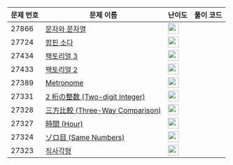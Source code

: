 | 문제 번호 | 문제 이름 | 난이도 | 풀이 코드 |
| --- | --- | --- | --- |
| 27866 | [문자와 문자열](https://www.acmicpc.net/problem/27866) | <img height="25px" width="25px=" src="https://static.solved.ac/tier_small/1.svg"/> |  |
| 27724 | [팝핀 소다](https://www.acmicpc.net/problem/27724) | <img height="25px" width="25px=" src="https://static.solved.ac/tier_small/9.svg"/> |  |
| 27434 | [팩토리얼 3](https://www.acmicpc.net/problem/27434) | <img height="25px" width="25px=" src="https://static.solved.ac/tier_small/1.svg"/> |  |
| 27433 | [팩토리얼 2](https://www.acmicpc.net/problem/27433) | <img height="25px" width="25px=" src="https://static.solved.ac/tier_small/1.svg"/> |  |
| 27389 | [Metronome](https://www.acmicpc.net/problem/27389) | <img height="25px" width="25px=" src="https://static.solved.ac/tier_small/1.svg"/> |  |
| 27331 | [2 桁の整数 (Two-digit Integer)](https://www.acmicpc.net/problem/27331) | <img height="25px" width="25px=" src="https://static.solved.ac/tier_small/1.svg"/> |  |
| 27328 | [三方比較 (Three-Way Comparison)](https://www.acmicpc.net/problem/27328) | <img height="25px" width="25px=" src="https://static.solved.ac/tier_small/1.svg"/> |  |
| 27327 | [時間 (Hour)](https://www.acmicpc.net/problem/27327) | <img height="25px" width="25px=" src="https://static.solved.ac/tier_small/1.svg"/> |  |
| 27324 | [ゾロ目 (Same Numbers)](https://www.acmicpc.net/problem/27324) | <img height="25px" width="25px=" src="https://static.solved.ac/tier_small/1.svg"/> |  |
| 27323 | [직사각형](https://www.acmicpc.net/problem/27323) | <img height="25px" width="25px=" src="https://static.solved.ac/tier_small/1.svg"/> |  |
